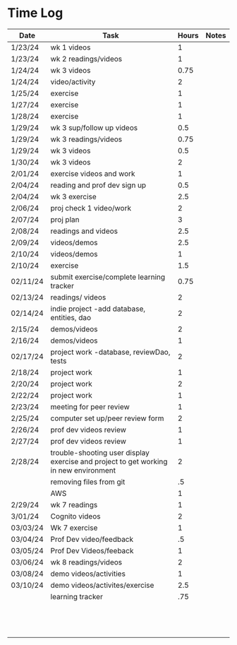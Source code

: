 
# Time Log

| Date     | Task                                                                                 | Hours | Notes|
|----------|--------------------------------------------------------------------------------------|-------|------|
| 1/23/24  | wk 1 videos                                                                          | 1     | |
| 1/23/24  | wk 2 readings/videos                                                                 | 1     | |
| 1/24/24  | wk 3 videos                                                                          | 0.75  | |
| 1/24/24  | video/activity                                                                       | 2     | |
| 1/25/24  | exercise                                                                             | 1     | |
| 1/27/24  | exercise                                                                             | 1     | |
| 1/28/24  | exercise                                                                             | 1     | |
| 1/29/24  | wk 3 sup/follow up videos                                                            | 0.5   | |
| 1/29/24  | wk 3 readings/videos                                                                 | 0.75  | |
| 1/29/24  | wk 3  videos                                                                         | 0.5   | |
| 1/30/24  | wk 3  videos                                                                         | 2     | |
| 2/01/24  | exercise videos and work                                                             | 1     | |
| 2/04/24  | reading and prof dev sign up                                                         | 0.5   | |
| 2/04/24  | wk 3 exercise                                                                        | 2.5   | |
| 2/06/24  | proj check 1 video/work                                                              | 2     | |
| 2/07/24  | proj plan                                                                            | 3     | |
| 2/08/24  | readings and videos                                                                  | 2.5   | |
| 2/09/24  | videos/demos                                                                         | 2.5   | |
| 2/10/24  | videos/demos                                                                         | 1     | |
| 2/10/24  | exercise                                                                             | 1.5   | |
| 02/11/24 | submit exercise/complete learning tracker                                            | 0.75  | |
| 02/13/24 | readings/ videos                                                                     | 2     | |
| 02/14/24 | indie project -add database, entities, dao                                           | 2     | |
| 2/15/24  | demos/videos                                                                         | 2     | |
| 2/16/24  | demos/videos                                                                         | 1     | |
| 02/17/24 | project work -database, reviewDao, tests                                             | 2     | |
| 2/18/24  | project work                                                                         | 1     | |
| 2/20/24  | project work                                                                         | 2     | |
| 2/22/24  | project work                                                                         | 1     | |
| 2/23/24  | meeting for peer review                                                              | 1     | |
| 2/25/24  | computer set up/peer review form                                                     | 2     | |
| 2/26/24  | prof dev videos review                                                               | 1     | |
| 2/27/24  | prof dev videos review                                                               | 1     | |
| 2/28/24  | trouble-shooting user display exercise and project to get working in new environment | 2     | |
|          | removing files from git                                                              | .5    | |
|          | AWS                                                                                  | 1     | |
| 2/29/24  | wk 7 readings                                                                        | 1     | |
| 3/01/24  | Cognito videos                                                                       | 2     | |
| 03/03/24 | Wk 7 exercise                                                                        | 1     | |
| 03/04/24 | Prof Dev video/feedback                                                              | .5    | |
| 03/05/24 | Prof Dev Videos/feeback                                                              | 1     | |
| 03/06/24 | wk 8 readings/videos                                                                 | 2     | |
| 03/08/24 | demo videos/activities                                                               | 1     | |
| 03/10/24 | demo videos/activites/exercise                                                       | 2.5   | |
|          | learning tracker                                                                     | .75   | |
|          |                                                                                      |       | |
|          |                                                                                      |       | |
|          |                                                                                      |       | |
|          |                                                                                      |       | |
|          |                                                                                      |       | |
|          |                                                                                      |       | |
|          |                                                                                      |       | |
|          |                                                                                      |       | |
|          |                                                                                      |       | |
|          |                                                                                      |       | |
|          |                                                                                      |       | |
|          |                                                                                      |       | |
|          |                                                                                      |       | |

